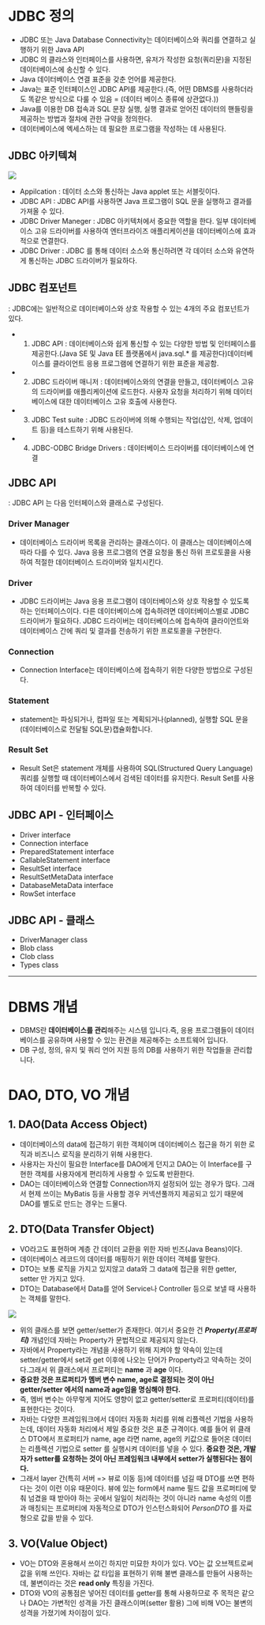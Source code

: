# JDBC 정의
+ JDBC 또는 Java Database Connectivity는 데이터베이스와 쿼리를 연결하고 실행하기 위한 Java API
+ JDBC 의 클랴스와 인터페이스를 사용하면, 유저가 작성한 요청(쿼리문)을 지정된 데이터베이스에 송신할 수 있다.
+ Java 데이터베이스 연결 표준을 갖춘 언어를 제공한다.
+ Java는 표준 인터페이스인 JDBC API를 제공한다.(즉, 어떤 DBMS를 사용하더라도 똑같은 방식으로 다룰 수 있음 = (데이터 베이스 종류에 상관없다.))
+ Java를 이용한 DB 접속과 SQL 문장 실행, 실행 결과로 얻어진 데이터의 핸들링을 제공하는 방법과 절차에 관한 규약을 정의한다.
+ 데이터베이스에 엑세스하는 데 필요한 프로그램을 작성하는 데 사용된다.

## JDBC 아키텍쳐
![](2023-06-16-09-47-39.png)
+ Appilcation : 데이터 소스와 통신하는 Java applet 또는 서블릿이다.
+ JDBC API : JDBC API를 사용하면 Java 프로그램이 SQL 문을 실행하고 결과를 가져올 수 있다.
+ JDBC Driver Maneger : JDBC 아키텍처에서 중요한 역할을 한다. 일부 데이터베이스 고유 드라이버를 사용하여 엔터프라이즈 애플리케이션을 데이터베이스에 효과적으로 연결한다.
+ JDBC Driver : JDBC 를 통해 데이터 소스와 통신하려면 각 데이터 소스와 유연하게 통신하는 JDBC 드라이버가 필요하다.

## JDBC 컴포넌트
: JDBC에는 일반적으로 데이터베이스와 상호 작용할 수 있는 4개의 주요 컴포넌트가 있다.
+ 1. JDBC API : 데이터베이스와 쉽게 통신할 수 있는 다양한 방법 및 인터페이스를 제공한다.(Java SE 및 Java EE 플랫폼에서 java.sql.* 를 제공한다)데이터베이스를 클라이언트 응용 프로그램에 연결하기 위한 표준을 제공함.
+ 2. JDBC 드라이버 매니저 : 데이터베이스와의 연결을 만들고, 데이터베이스 고유의 드라이버를 애플리케이션에 로드한다. 사용자 요청을 처리하기 위해 데이터베이스에 대한 데이터베이스 고유 호출에 사용한다.
+ 3. JDBC Test suite : JDBC 드라이버에 의해 수행되는 작업(삽인, 삭제, 업데이트 등)을 테스트하기 위해 사용된다.
+ 4. JDBC-ODBC Bridge Drivers : 데이터베이스 드라이버를 데이터베이스에 연결

## JDBC API
: JDBC API 는 다음 인터페이스와 클래스로 구성된다.
### Driver Manager
+ 데이터베이스 드라이버 목록을 관리하는 클래스이다. 이 클래스는 데이터베이스에 따라 다를 수 있다. Java 응용 프로그램의 연결 요청을 통신 하위 프로토콜을 사용하여 적절한 데이터베이스 드라이버와 일치시킨다.

### Driver
+ JDBC 드라이버는 Java 응용 프로그램이 데이터베이스와 상호 작용할 수 있도록 하는 인터페이스이다. 다른 데이터베이스에 접속하려면 데이터베이스별로 JDBC 드라이버가 필요하다. JDBC 드라이버는 데이터베이스에 접속하여 클라이언트와 데이터베이스 간에 쿼리 및 결과를 전송하기 위한 프로토콜을 구현한다.

### Connection
+ Connection Interface는 데이터베이스에 접속하기 위한 다양한 방법으로 구성된다.

### Statement
+ statement는 파싱되거나, 컴파일 또는 계획되거나(planned), 실행할 SQL 문을(데이터베이스로 전달될 SQL문)캡슐화합니다.

### Result Set
+ Result Set은 statement 개체를 사용하여 SQL(Structured Query Language) 쿼리를 실행할 때 데이터베이스에서 검색된 데이터를 유지한다. Result Set를 사용하여 데이터를 반복할 수 있다.

## JDBC API - 인터페이스
+ Driver interface
+ Connection interface
+ PreparedStatement interface
+ CallableStatement interface
+ ResultSet interface
+ ResultSetMetaData interface
+ DatabaseMetaData interface
+ RowSet interface

## JDBC API - 클래스
+ DriverManager class
+ Blob class
+ Clob class
+ Types class

-------

# DBMS 개념
+ DBMS란 **데이터베이스를 관리**해주는 시스템 입니다.즉, 응용 프로그램들이 데이터베이스를 공유하며 사용할 수 있는 환견을 제공해주는 소프트웨어 입니다. 
+ DB 구성, 정의, 유지 및 쿼리 언어 지원 등의 DB를 사용하기 위한 작업들을 관리합니다.

# DAO, DTO, VO 개념
## 1. DAO(Data Access Object)
+ 데이터베이스의 data에 접근하기 위한 객체이며 데이터베이스 접근을 하기 위한 로직과 비즈니스 로직을 분리하기 위해 사용한다.
+ 사용자는 자신이 필요한 Interface를 DAO에게 던지고 DAO는 이 Interface를 구현한 객체를 사용자에게 편리하게 사용할 수 있도록 반환한다.
+ DAO는 데이터베이스와 연결할 Connection까지 설정되어 있는 경우가 많다. 그래서 현제 쓰이는 MyBatis 등을 사용할 경우 커넥션풀까지 제공되고 있기 때문에 DAO를 별도로 만드는 경우는 드물다.

## 2. DTO(Data Transfer Object)
+ VO라고도 표현하며 계층 간 데이터 교환을 위한 자바 빈즈(Java Beans)이다. 
+ 데이터베이스 레코드의 데이터를 매핑하기 위한 데이터 객체를 말한다. 
+ DTO는 보통 로직을 가지고 있지않고 data와 그 data에 접근을 위한 getter, setter 만 가지고 있다.
+ DTO는 Database에서 Data를 얻어 Service나 Controller 등으로 보낼 때 사용하는 객체를 말한다.

![](2023-06-16-10-12-20.png)

+ 위의 클래스를 보면 getter/setter가 존재한다. 여기서 중요한 건 ***Property(프로퍼티)*** 개념인데 자바는 Property가 문법적으로 제공되지 않는다.
+ 자바에서 Property라는 개념을 사용하기 위해 지켜야 할 약속이 있는데 setter/getter에서 set과 get 이후에 나오는 단어가 Property라고 약속하는 것이다.그래서 위 클래스에서 프로퍼티는 **name** 과 **age** 이다.
+ **중요한 것은 프로퍼티가 멤버 변수 name, age로 결정되는 것이 아닌 getter/setter 에서의 name과 age임을 명심해야 한다.**
+ 즉, 멤버 변수는 아무렇게 지어도 영향이 없고 getter/setter로 프로퍼티(데이터)를 표현한다는 것이다.
+ 자바는 다양한 프레임워크에서 데이터 자동화 처리를 위해 리플렉션 기법을 사용하는데, 데이터 자동화 처리에서 제일 중요한 것은 표준 규격이다. 예를 들어 위 클래스 DTO에서 프로퍼티가 name, age 라면 name, age의 키값으로 들어온 데이터는 리플렉션 기법으로 setter 를 실행시켜 데이터를 넣을 수 있다. **중요한 것은, 개발자가 setter를 요청하는 것이 아닌 프레임워크 내부에서 setter가 실행된다는 점이다.**
+ 그래서 layer 간(특히 서버 => 뷰로 이동 등)에 데이터를 넘길 때 DTO를 쓰면 편하다는 것이 이런 이유 때문이다. 뷰에 있는 form에서 name 필드 값을 프로퍼티에 맞춰 넘겼을 때 받아야 하는 곳에서 일일이 처리하는 것이 아니라 name 속성의 이름과 매칭되는 프로퍼티에 자동적으로 DTO가 인스턴스화되어 *PersonDTO* 를 자료형으로 값을 받을 수 있다.

## 3. VO(Value Object)
+ VO는 DTO와 혼용해서 쓰이긴 하지만 미묘한 차이가 있다. VO는 값 오브젝트로써 값을 위해 쓰인다. 자바는 값 타입을 표현하기 위해 불변 클래스를 만들어 사용하는데, 불변이라는 것은 **read only** 특징을 가진다.
+ DTO와 VO의 공통점은 넣어진 데이터를 getter를 통해 사용하므로 주 목적은 같으나 DAO는 가변적인 성격을 가진 클래스이며(setter 활용) 그에 비해 VO는 불변의 성격을 가졌기에 차이점이 있다.



